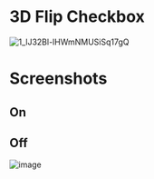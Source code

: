 # 3D Flip Checkbox

![1_lJ32Bl-lHWmNMUSiSq17gQ](https://user-images.githubusercontent.com/72864817/171863780-16f7afb7-32a5-4547-a427-23c8a8ed0524.png)

# Screenshots

## On



## Off

![image](https://user-images.githubusercontent.com/72864817/174658381-73adbe0f-b17c-4b87-8bac-dc55e959ff49.png)

